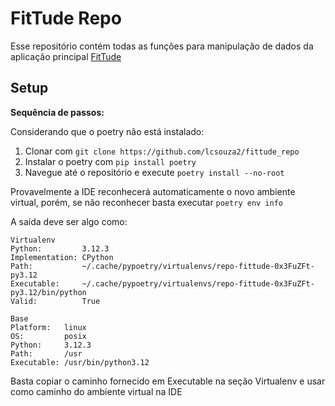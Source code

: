 # FitTude Repo

Esse repositório contém todas as funções para manipulação de dados da aplicação principal [FitTude](https://github.com/lcsouza2/fittude)

## Setup
**Sequência de passos:**

Considerando que o poetry não está instalado:
1. Clonar com `git clone https://github.com/lcsouza2/fittude_repo`
2. Instalar o poetry com `pip install poetry`
3. Navegue até o repositório e execute `poetry install --no-root`

Provavelmente a IDE reconhecerá automaticamente o novo ambiente virtual, porém, se não reconhecer basta executar `poetry env info` 

A saída deve ser algo como:
```
Virtualenv
Python:         3.12.3
Implementation: CPython
Path:           ~/.cache/pypoetry/virtualenvs/repo-fittude-0x3FuZFt-py3.12
Executable:     ~/.cache/pypoetry/virtualenvs/repo-fittude-0x3FuZFt-py3.12/bin/python
Valid:          True

Base
Platform:   linux
OS:         posix
Python:     3.12.3
Path:       /usr
Executable: /usr/bin/python3.12
```

Basta copiar o caminho fornecido em Executable na seção Virtualenv e usar como caminho do ambiente virtual na IDE